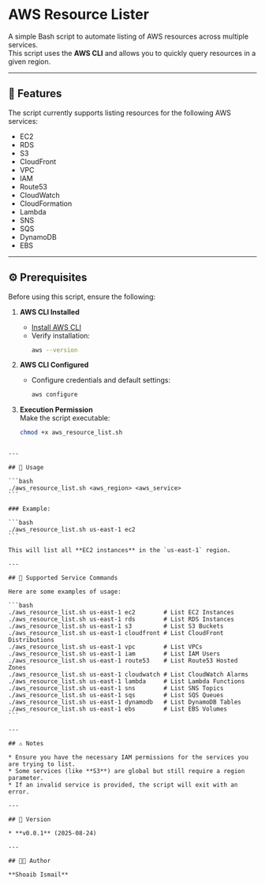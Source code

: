 # AWS Resource Lister

A simple Bash script to automate listing of AWS resources across multiple services.  
This script uses the **AWS CLI** and allows you to quickly query resources in a given region.

---

## 📌 Features
The script currently supports listing resources for the following AWS services:

- EC2
- RDS
- S3
- CloudFront
- VPC
- IAM
- Route53
- CloudWatch
- CloudFormation
- Lambda
- SNS
- SQS
- DynamoDB
- EBS

---

## ⚙️ Prerequisites
Before using this script, ensure the following:

1. **AWS CLI Installed**  
   - [Install AWS CLI](https://docs.aws.amazon.com/cli/latest/userguide/getting-started-install.html)  
   - Verify installation:  
     ```bash
     aws --version
     ```

2. **AWS CLI Configured**  
   - Configure credentials and default settings:  
     ```bash
     aws configure
     ```

3. **Execution Permission**  
   Make the script executable:
   ```bash
   chmod +x aws_resource_list.sh
````

---

## 🚀 Usage

```bash
./aws_resource_list.sh <aws_region> <aws_service>
```

### Example:

```bash
./aws_resource_list.sh us-east-1 ec2
```

This will list all **EC2 instances** in the `us-east-1` region.

---

## 📝 Supported Service Commands

Here are some examples of usage:

```bash
./aws_resource_list.sh us-east-1 ec2        # List EC2 Instances
./aws_resource_list.sh us-east-1 rds        # List RDS Instances
./aws_resource_list.sh us-east-1 s3         # List S3 Buckets
./aws_resource_list.sh us-east-1 cloudfront # List CloudFront Distributions
./aws_resource_list.sh us-east-1 vpc        # List VPCs
./aws_resource_list.sh us-east-1 iam        # List IAM Users
./aws_resource_list.sh us-east-1 route53    # List Route53 Hosted Zones
./aws_resource_list.sh us-east-1 cloudwatch # List CloudWatch Alarms
./aws_resource_list.sh us-east-1 lambda     # List Lambda Functions
./aws_resource_list.sh us-east-1 sns        # List SNS Topics
./aws_resource_list.sh us-east-1 sqs        # List SQS Queues
./aws_resource_list.sh us-east-1 dynamodb   # List DynamoDB Tables
./aws_resource_list.sh us-east-1 ebs        # List EBS Volumes
```

---

## ⚠️ Notes

* Ensure you have the necessary IAM permissions for the services you are trying to list.
* Some services (like **S3**) are global but still require a region parameter.
* If an invalid service is provided, the script will exit with an error.

---

## 📌 Version

* **v0.0.1** (2025-08-24)

---

## 👨‍💻 Author

**Shoaib Ismail**
